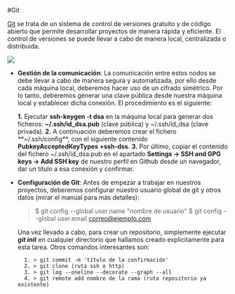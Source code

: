 #Git

[Git](https://git-scm.com/) se trata de un sistema de control de versiones gratuito y de código abierto que permite desarrollar proyectos de manera rápida y eficiente.
El control de versiones se puede llevar a cabo de manera local, centralizada o distribuida. 

![](https://git-scm.com/book/en/v2/images/distributed.png)

* **Gestión de la comunicación**: La comunicación entre estos nodos se debe llevar a cabo de manera segura y automatizada, por ello desde cada máquina local, deberemos hacer uso de un cifrado simétrico. Por lo tanto, deberemos generar una clave pública desde nuestra máquina local y establecer dicha conexión. El procedimiento es el siguiente:

    **1.** Ejecutar **ssh-keygen -t dsa** en la máquina           local para generar dos ficheros: **~/.ssh/id_dsa.pub** (clave pública) y ~/.ssh/id_dsa (clave privada).
    **2.** A continuación deberemos crear el fichero **~/.ssh/config**, con el siguiente contenido **PubkeyAcceptedKeyTypes +ssh-dss**.
    **3.** Por último, copiar el contenido del fichero ~/.ssh/id_dsa.pub en el apartado **Settings -> SSH and GPG keys -> Add SSH key** de nuestro perfil en Github desde un navegador, dar un título a esa conexión y confirmar.
    
* **Configuración de Git**: Antes de empezar a trabajar en nuestros proyectos, deberemos configurar nuestro usuario global de git y otros datos (mirar el manual para más detalles):

    > $ git config --global user.name "nombre de usuario"
    > $ git config --global user.email correo@ejemplo.com
    
    Una vez llevado a cabo, para crear un repositorio, simplemente ejecutar ***git init*** en cualquier directorio que hallamos creado explicitamente para esta tarea. 
    Otros comandos interesantes son:
    
        1. > git commit -m 'título de la confirmación'
        2. > git clone (ruta ssh o http)
        3. > git log --oneline --decorate --graph --all
        4. > git remote add nombre de la rama (ruta repositorio ya existente)
